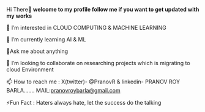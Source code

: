 Hi There👋
**welcome to my profile follow me if you want to get updated with my works**  
  
👀 I’m interested in CLOUD COMPUTING & MACHINE LEARNING

🌱 I’m currently learning AI & ML

💭Ask me about anything

💞️ I’m looking to collaborate on researching projects which is migrating to cloud Environment 

📫 How to reach me : X(twitter)- @PranovR & linkedin- PRANOV ROY BARLA....... MAIL:pranovroybarla@gmail.com

⚡Fun Fact : Haters always hate, let the success do the talking
